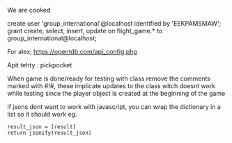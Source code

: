 We are cooked

create user 'group_international'@localhost identified by 'EEKPAMSMAW';
grant create, select, insert, update on flight_game.* to group_international@localhost;

For alex; https://opentdb.com/api_config.php

Apit tehty : 
pickpocket


When game is done/ready for testing with class remove the comments marked with #!#, these implicate updates to the class witch doesnt work while testing since the player object is created at the beginning of the game

if jsons dont want to work with javascript, you can wrap the dictionary in a list so it should work eg. 
```
result_json = [result]
return jsonify(result_json)
```